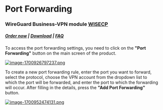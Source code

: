 # Port Forwarding

### WireGuard Business-VPN module **[WISECP](https://puqcloud.com/link.php?id=78)** 

##### [Order now](https://puqcloud.com/index.php?rp=/store/wisecp-module-wireguard-business-vpn) | [Download](https://download.puqcloud.com/WISECP/Product/PUQ_WISECP-WireGuard-Business-VPN/) | [FAQ](https://faq.puqcloud.com/)

To access the port forwarding settings, you need to click on the **"Port Forwarding"** button on the main screen of the product.

[![image-1700926797237.png](https://doc.puq.info/uploads/images/gallery/2023-11/scaled-1680-/image-1700926797237.png)](https://doc.puq.info/uploads/images/gallery/2023-11/image-1700926797237.png)

To create a new port forwarding rule, enter the port you want to forward, select the protocol, choose the VPN account from the dropdown list to which the port will be forwarded, and enter the port to which the forwarding will occur. After filling in the details, press the **"Add Port Forwarding"** button.

[![image-1700952474131.png](https://doc.puq.info/uploads/images/gallery/2023-11/scaled-1680-/image-1700952474131.png)](https://doc.puq.info/uploads/images/gallery/2023-11/image-1700952474131.png)
